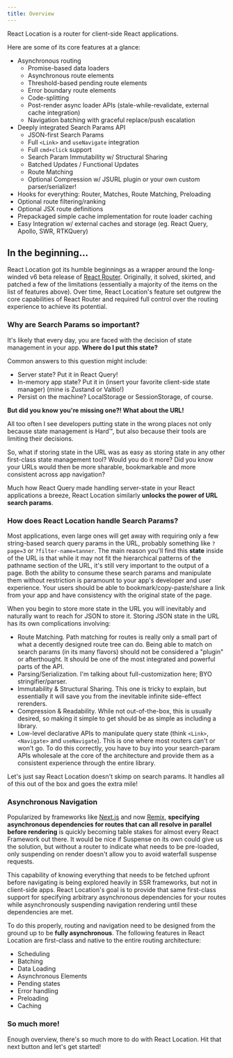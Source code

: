 ```yaml
---
title: Overview
---
```


React Location is a router for client-side React applications.

Here are some of its core features at a glance:

- Asynchronous routing
  - Promise-based data loaders
  - Asynchronous route elements
  - Threshold-based pending route elements
  - Error boundary route elements
  - Code-splitting
  - Post-render async loader APIs (stale-while-revalidate, external cache integration)
  - Navigation batching with graceful replace/push escalation
- Deeply integrated Search Params API
  - JSON-first Search Params
  - Full `<Link>` and `useNavigate` integration
  - Full `cmd+click` support
  - Search Param Immutability w/ Structural Sharing
  - Batched Updates / Functional Updates
  - Route Matching
  - Optional Compression w/ JSURL plugin or your own custom parser/serializer!
- Hooks for everything: Router, Matches, Route Matching, Preloading
- Optional route filtering/ranking
- Optional JSX route definitions
- Prepackaged simple cache implementation for route loader caching
- Easy Integration w/ external caches and storage (eg. React Query, Apollo, SWR, RTKQuery)

## In the beginning...

React Location got its humble beginnings as a wrapper around the long-winded v6 beta release of [React Router](https://reactrouter.com/). Originally, it solved, skirted, and patched a few of the limitations (essentially a majority of the items on the list of features above). Over time, React Location's feature set outgrew the core capabilities of React Router and required full control over the routing experience to achieve its potential.

### Why are Search Params so important?

It's likely that every day, you are faced with the decision of state management in your app. **Where do I put this state?**

Common answers to this question might include:

- Server state? Put it in React Query!
- In-memory app state? Put it in (insert your favorite client-side state manager) (mine is Zustand or Valtio!)
- Persist on the machine? LocalStorage or SessionStorage, of course.

**But did you know you're missing one?! What about the URL!**

All too often I see developers putting state in the wrong places not only because state management is Hard™️, but also because their tools are limiting their decisions.

So, what if storing state in the URL was as easy as storing state in any other first-class state management tool? Would you do it more? Did you know your URLs would then be more sharable, bookmarkable and more consistent across app navigation?

Much how React Query made handling server-state in your React applications a breeze, React Location similarly **unlocks the power of URL search params**.

### How does React Location handle Search Params?

Most applications, even large ones will get away with requiring only a few string-based search query params in the URL, probably something like `?page=3` or `?filter-name=tanner`. The main reason you'll find this **state** inside of the URL is that while it may not fit the hierarchical patterns of the pathname section of the URL, it's still very important to the output of a page. Both the ability to consume these search params and manipulate them without restriction is paramount to your app's developer and user experience. Your users should be able to bookmark/copy-paste/share a link from your app and have consistency with the original state of the page.

When you begin to store more state in the URL you will inevitably and naturally want to reach for JSON to store it. Storing JSON state in the URL has its own complications involving:

- Route Matching. Path matching for routes is really only a small part of what a decently designed route tree can do. Being able to match on search params (in its many flavors) should not be considered a "plugin" or afterthought. It should be one of the most integrated and powerful parts of the API.
- Parsing/Serialization. I'm talking about full-customization here; BYO stringifier/parser.
- Immutability & Structural Sharing. This one is tricky to explain, but essentially it will save you from the inevitable infinite side-effect rerenders.
- Compression & Readability. While not out-of-the-box, this is usually desired, so making it simple to get should be as simple as including a library.
- Low-level declarative APIs to manipulate query state (think `<Link>`, `<Navigate>` and `useNavigate`). This is one where most routers can't or won't go. To do this correctly, you have to buy into your search-param APIs wholesale at the core of the architecture and provide them as a consistent experience through the entire library.

Let's just say React Location doesn't skimp on search params. It handles all of this out of the box and goes the extra mile!

### Asynchronous Navigation

Popularized by frameworks like [Next.js](https://nextjs.org) and now [Remix](https://remix.run), **specifying asynchronous dependencies for routes that can all resolve in parallel before rendering** is quickly becoming table stakes for almost every React Framework out there. It would be nice if Suspense on its own could give us the solution, but without a router to indicate what needs to be pre-loaded, only suspending on render doesn't allow you to avoid waterfall suspense requests.

This capability of knowing everything that needs to be fetched upfront before navigating is being explored heavily in SSR frameworks, but not in client-side apps. React Location's goal is to provide that same first-class support for specifying arbitrary asynchronous dependencies for your routes while asynchronously suspending navigation rendering until these dependencies are met.

To do this properly, routing and navigation need to be designed from the ground up to be **fully asynchronous**. The following features in React Location are first-class and native to the entire routing architecture:

- Scheduling
- Batching
- Data Loading
- Asynchronous Elements
- Pending states
- Error handling
- Preloading
- Caching

### So much more!

Enough overview, there's so much more to do with React Location. Hit that next button and let's get started!
